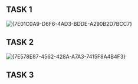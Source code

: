 ## TASK 1

![{7E01C0A9-D6F6-4AD3-BDDE-A290B2D7BCC7}](https://github.com/user-attachments/assets/551e646b-eb9d-46af-bc15-0ed2ff515461)

## TASK 2

![{7E578E87-4562-428A-A7A3-7415F8A4B4F3}](https://github.com/user-attachments/assets/a855bc94-170d-4fe1-8a38-5fbc9f5091c0)

## TASK 3

